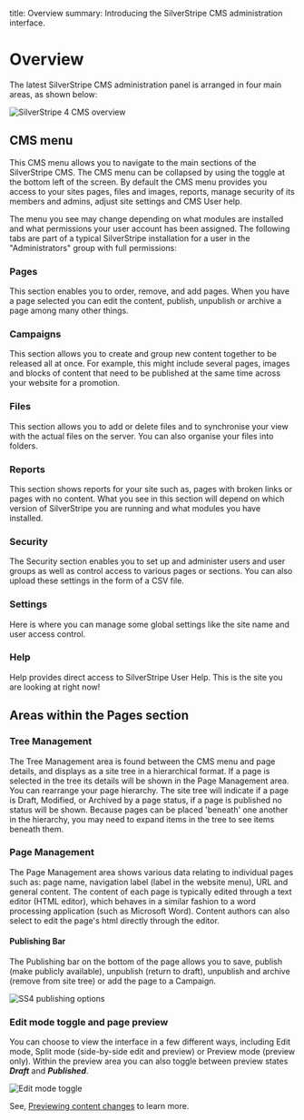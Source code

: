 title: Overview
summary: Introducing the SilverStripe CMS administration interface.

# Overview

The latest SilverStripe CMS administration panel is arranged in four main areas, as shown below:

![SilverStripe 4 CMS overview](/_images/basic-overview.png)

## CMS menu

This CMS menu allows you to navigate to the main sections of the SilverStripe CMS. The CMS menu can be collapsed by using the toggle at the bottom left of the screen. By default the CMS menu provides you access to your sites pages, files and images, reports, manage security of its members and admins, adjust site settings and CMS User help.

The menu you see may change depending on what modules are installed and what permissions your user account has been assigned. The following tabs are part of a typical SilverStripe installation for a user in the "Administrators" group with full permissions:

### Pages

This section enables you to order, remove, and add pages. When you have a page selected you can edit the content, publish, unpublish or archive a page among many other things.

### Campaigns

This section allows you to create and group new content together to be released all at once. For example, this might include several pages, images and blocks of content that need to be published at the same time across your website for a promotion.

### Files

This section allows you to add or delete files and to synchronise your view with the actual files on the server. You can also organise your files into folders.

### Reports

This section shows reports for your site such as, pages with broken links or pages with no content. What you see in this section will depend on which version of SilverStripe you are running and what modules you have installed.

### Security

The Security section enables you to set up and administer users and user groups as well as control access to various pages or sections. You can also upload these settings in the form of a CSV file.

### Settings

Here is where you can manage some global settings like the site name and user access control.

### Help

Help provides direct access to SilverStripe User Help. This is the site you are looking at right now!

## Areas within the Pages section

### Tree Management

The Tree Management area is found between the CMS menu and page details, and displays as a site tree in a hierarchical format. If a page is selected in the tree its details will be shown in the Page Management area. You can rearrange your page hierarchy. The site tree will indicate if a page is Draft, Modified, or Archived by a page status, if a page is published no status will be shown. Because pages can be placed 'beneath' one another in the hierarchy, you may need to expand items in the tree to see items beneath them.

### Page Management

The Page Management area shows various data relating to individual pages such as: page name, navigation label (label in the website menu), URL and general content. The content of each page is typically edited through a text editor (HTML editor), which behaves in a similar fashion to a word processing application (such as Microsoft Word). Content authors can also select to edit the page's html directly through the editor.

#### Publishing Bar

The Publishing bar on the bottom of the page allows you to save, publish (make publicly available), unpublish (return to draft), unpublish and archive (remove from site tree) or add the page to a Campaign.

![SS4 publishing options](/_images/publishing-options.png)

### Edit mode toggle and page preview

You can choose to view the interface in a few different ways, including Edit mode, Split mode (side-by-side edit and preview) or Preview mode (preview only). Within the preview area you can also toggle between preview states ***Draft*** and ***Published***.

![Edit mode toggle](/_images/Preview-Bar.png)

See, [Previewing content changes](https://userhelp.silverstripe.org/en/4/creating_pages_and_content/creating_and_editing_content/previewing_changes) to learn more.
